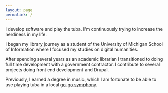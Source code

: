 ```yaml
---
layout: page
permalink: /
---
```


I develop software and play the tuba. I'm continuously trying to increase the nerdiness in my life.

I began my library journey as a student of the University of Michigan School of Information where I focused my studies on digital humanities.

After spending several years as an academic librarian I transitioned to doing full time development with a government contractor. I contribute to several projects doing front end development and Drupal.

Previously, I earned a degree in music, which I am fortunate to be able to use playing tuba in a local [go-go symphony](http://gogosymphony.com).
